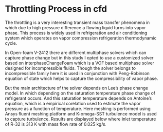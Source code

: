 # Throttling Process in cfd

The throttling is a very interesting transient mass transfer phenomena in which due to high pressure difference a flowing liquid turns into vapor phase. This process is widely used in refrigeration and air conditioning system which operates on vapor compression refrigeration thermodynamic cycle. 

In Open-foam V-2412 there are different multiphase solvers which can capture phase change but in this study I opted to use a customized solver based on interphaseChangeFoam which is a VOF based multiphase solver designed for incompressible fluids. Though the solver belongs to incompressible family here it is used in conjunction with Peng-Robinson equation of state which helps to capture the compressibility of vapor phase.

But the main architecture of the solver depends on Lee’s phase change model. In which depending on the saturation temperature phase change of refrigerant occurs. And this saturation temperature depends on Antoine’s equation, which is a empirical corelation used to estimate the vapor pressure as a function of temperature. Here meshing is performed using Ansys fluent meshing platform and K-omega-SST turbulence model is used to capture turbulence. Results are displayed below where inlet temperature of R-32 is 313 K with mass flow rate of 0.025 kg/s.  
